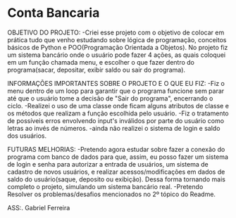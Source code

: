 # Conta Bancaria
OBJETIVO DO PROJETO:
-Criei esse projeto com o objetivo de colocar em prática tudo que venho estudando sobre 
lógica de programação, conceitos básicos de Python e POO(Programação Orientada a Objetos).
No projeto fiz um sistema bancário onde o usuário pode fazer 4 ações, as quais coloquei em
um função chamada menu, e escolher o que fazer dentro do programa(sacar, depositar, exibir
saldo ou sair do programa).

INFORMAÇÕES IMPORTANTES SOBRE O PROJETO E O QUE EU FIZ:
-Fiz o menu dentro de um loop para garantir que o programa funcione sem parar até que o
usuário tome a decisão de "Sair do programa", encerrando o ciclo.
-Realizei o uso de uma classe onde ficam alguns atributos de classe e os métodos que
realizam a função escolhida pelo usuário.
-Fiz o tratamento de possíveis erros envolvendo input's inválidos por parte do
usuário como letras ao invés de números.
-ainda não realizei o sistema de login e saldo dos usuários.

FUTURAS MELHORIAS:
-Pretendo agora estudar sobre fazer a conexão do programa com banco de dados para que,
assim, eu posso fazer um sistema de login e senha para autorizar a entrada de usuários, um
sistema de cadastro de novos usuários,
e realizar acessos/modificações em dados de saldo do usuário(saque, deposito ou exibição).
Dessa forma tornando mais completo o projeto, simulando um sistema bancário real.
-Pretendo Resolver os problemas/desafios mencionados no 2º tópico do Readme.

ASS:. Gabriel Ferreira
